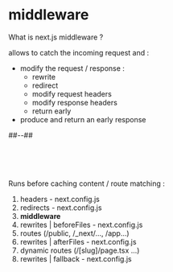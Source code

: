 <!-- .slide: class="two-column with-code " -->

# middleware

What is next.js middleware ? <br/>

allows to catch the incoming request and :

- modify the request / response :
  - rewrite
  - redirect
  - modify request headers
  - modify response headers
  - return early
- produce and return an early response

##--##

<br/> <br/><br/>

Runs before caching content / route matching :

1. headers - next.config.js
2. redirects - next.config.js
3. **middleware**
4. rewrites | beforeFiles - next.config.js
5. routes (/public, /\_next/..., /app...)
6. rewrites | afterFiles - next.config.js
7. dynamic routes (/[slug]/page.tsx ...)
8. rewrites | fallback - next.config.js
